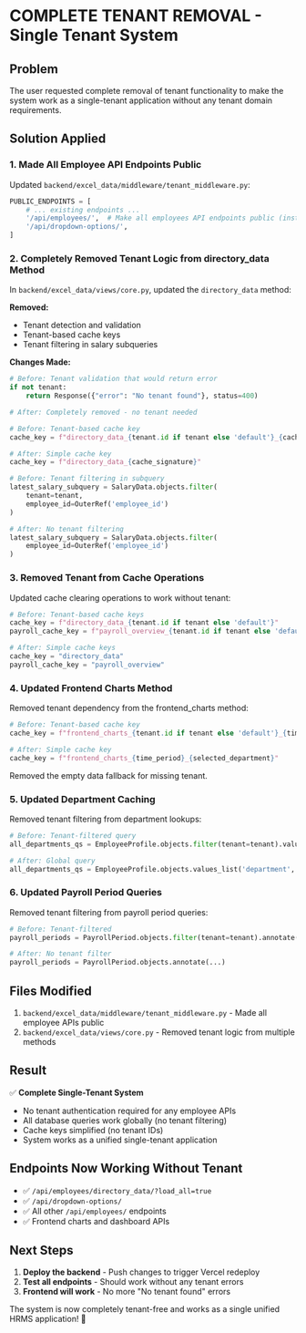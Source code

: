 # COMPLETE TENANT REMOVAL - Single Tenant System

## Problem
The user requested complete removal of tenant functionality to make the system work as a single-tenant application without any tenant domain requirements.

## Solution Applied

### 1. Made All Employee API Endpoints Public
Updated `backend/excel_data/middleware/tenant_middleware.py`:

```python
PUBLIC_ENDPOINTS = [
    # ... existing endpoints ...
    '/api/employees/',  # Make all employees API endpoints public (instead of specific ones)
    '/api/dropdown-options/',
]
```

### 2. Completely Removed Tenant Logic from directory_data Method
In `backend/excel_data/views/core.py`, updated the `directory_data` method:

**Removed:**
- Tenant detection and validation
- Tenant-based cache keys  
- Tenant filtering in salary subqueries

**Changes Made:**
```python
# Before: Tenant validation that would return error
if not tenant:
    return Response({"error": "No tenant found"}, status=400)

# After: Completely removed - no tenant needed

# Before: Tenant-based cache key
cache_key = f"directory_data_{tenant.id if tenant else 'default'}_{cache_signature}"

# After: Simple cache key
cache_key = f"directory_data_{cache_signature}"

# Before: Tenant filtering in subquery
latest_salary_subquery = SalaryData.objects.filter(
    tenant=tenant,
    employee_id=OuterRef('employee_id')
)

# After: No tenant filtering
latest_salary_subquery = SalaryData.objects.filter(
    employee_id=OuterRef('employee_id')
)
```

### 3. Removed Tenant from Cache Operations
Updated cache clearing operations to work without tenant:

```python
# Before: Tenant-based cache keys
cache_key = f"directory_data_{tenant.id if tenant else 'default'}"
payroll_cache_key = f"payroll_overview_{tenant.id if tenant else 'default'}"

# After: Simple cache keys
cache_key = "directory_data"
payroll_cache_key = "payroll_overview"
```

### 4. Updated Frontend Charts Method
Removed tenant dependency from the frontend_charts method:

```python
# Before: Tenant-based cache key
cache_key = f"frontend_charts_{tenant.id if tenant else 'default'}_{time_period}_{selected_department}"

# After: Simple cache key
cache_key = f"frontend_charts_{time_period}_{selected_department}"
```

Removed the empty data fallback for missing tenant.

### 5. Updated Department Caching
Removed tenant filtering from department lookups:

```python
# Before: Tenant-filtered query
all_departments_qs = EmployeeProfile.objects.filter(tenant=tenant).values_list('department', flat=True).distinct()

# After: Global query
all_departments_qs = EmployeeProfile.objects.values_list('department', flat=True).distinct()
```

### 6. Updated Payroll Period Queries
Removed tenant filtering from payroll period queries:

```python
# Before: Tenant-filtered
payroll_periods = PayrollPeriod.objects.filter(tenant=tenant).annotate(...)

# After: No tenant filter
payroll_periods = PayrollPeriod.objects.annotate(...)
```

## Files Modified
1. `backend/excel_data/middleware/tenant_middleware.py` - Made all employee APIs public
2. `backend/excel_data/views/core.py` - Removed tenant logic from multiple methods

## Result
✅ **Complete Single-Tenant System**
- No tenant authentication required for any employee APIs
- All database queries work globally (no tenant filtering)
- Cache keys simplified (no tenant IDs)
- System works as a unified single-tenant application

## Endpoints Now Working Without Tenant
- ✅ `/api/employees/directory_data/?load_all=true`
- ✅ `/api/dropdown-options/`
- ✅ All other `/api/employees/` endpoints
- ✅ Frontend charts and dashboard APIs

## Next Steps
1. **Deploy the backend** - Push changes to trigger Vercel redeploy
2. **Test all endpoints** - Should work without any tenant errors
3. **Frontend will work** - No more "No tenant found" errors

The system is now completely tenant-free and works as a single unified HRMS application! 🎉